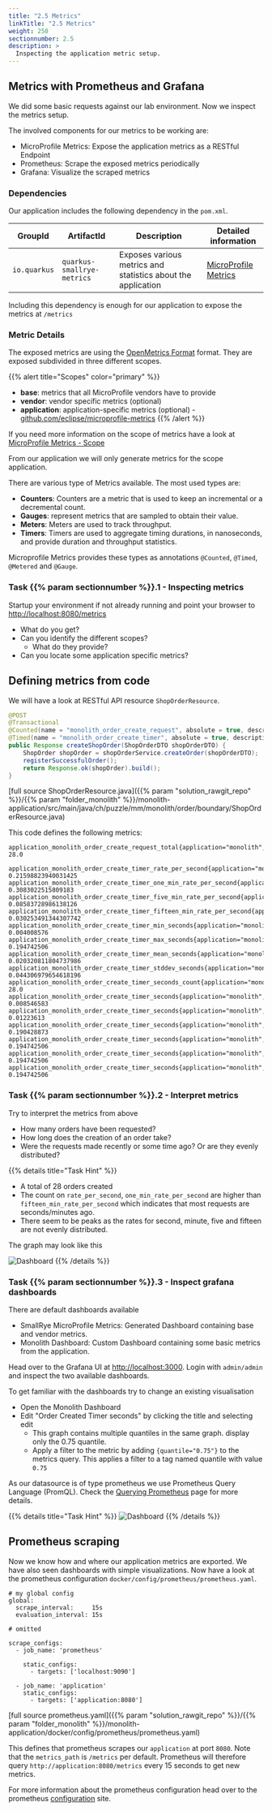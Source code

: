 ```yaml
---
title: "2.5 Metrics"
linkTitle: "2.5 Metrics"
weight: 250
sectionnumber: 2.5
description: >
  Inspecting the application metric setup.
---
```


## Metrics with Prometheus and Grafana

We did some basic requests against our lab environment. Now we inspect the metrics setup.

The involved components for our metrics to be working are:

* MicroProfile Metrics: Expose the application metrics as a RESTful Endpoint
* Prometheus: Scrape the exposed metrics periodically
* Grafana: Visualize the scraped metrics


### Dependencies

Our application includes the following dependency in the `pom.xml`.

GroupId      |   ArtifactId               | Description            | Detailed information
-------------|----------------------------|------------------------|--------------------------
`io.quarkus` | `quarkus-smallrye-metrics` | Exposes various metrics and statistics about the application | [MicroProfile Metrics](https://quarkus.io/guides/microprofile-metrics)

Including this dependency is enough for our application to expose the metrics at `/metrics`


### Metric Details

The exposed metrics are using the [OpenMetrics Format](https://github.com/OpenObservability/OpenMetrics/blob/master/specification/OpenMetrics.md) format. They are exposed subdivided in three different scopes.

{{% alert title="Scopes" color="primary" %}}

* **base**: metrics that all MicroProfile vendors have to provide
* **vendor**: vendor specific metrics (optional)
* **application**: application-specific metrics (optional) - [github.com/eclipse/microprofile-metrics](https://github.com/eclipse/microprofile-metrics/blob/master/spec/src/main/asciidoc/architecture.adoc) {{% /alert %}}

If you need more information on the scope of metrics have a look at [MicroProfile Metrics - Scope](https://download.eclipse.org/microprofile/microprofile-metrics-2.3/microprofile-metrics-spec-2.3.html#scopes)

From our application we will only generate metrics for the scope application.

There are various type of Metrics available. The most used types are:

* **Counters**: Counters are a metric that is used to keep an incremental or a decremental count. 
* **Gauges**: represent metrics that are sampled to obtain their value.
* **Meters**: Meters are used to track throughput.
* **Timers**: Timers are used to aggregate timing durations, in nanoseconds, and provide duration and throughput statistics.

Microprofile Metrics provides these types as annotations `@Counted`, `@Timed`, `@Metered` and `@Gauge`.


### Task {{% param sectionnumber %}}.1 - Inspecting metrics

Startup your environment if not already running and point your browser to [http://localhost:8080/metrics](http://localhost:8080/metrics)

* What do you get?
* Can you identify the different scopes?
  * What do they provide?
* Can you locate some application specific metrics?


## Defining metrics from code

We will have a look at RESTful API resource `ShopOrderResource`.

```java
@POST
@Transactional
@Counted(name = "monolith_order_create_request", absolute = true, description = "number of orders requested", tags = {"application=monolith", "resource=ShopOrderResource"})
@Timed(name = "monolith_order_create_timer", absolute = true, description = "timer for processing a order creation", tags = {"application=monolith", "resource=ShopOrderResource"})
public Response createShopOrder(ShopOrderDTO shopOrderDTO) {
    ShopOrder shopOrder = shopOrderService.createOrder(shopOrderDTO);
    registerSuccessfulOrder();
    return Response.ok(shopOrder).build();
}
```

[full source ShopOrderResource.java]({{% param "solution_rawgit_repo" %}}/{{% param "folder_monolith" %}}/monolith-application/src/main/java/ch/puzzle/mm/monolith/order/boundary/ShopOrderResource.java)

This code defines the following metrics:
```
application_monolith_order_create_request_total{application="monolith",resource="ShopOrderResource"} 28.0

application_monolith_order_create_timer_rate_per_second{application="monolith",resource="ShopOrderResource"} 0.21598823940031425
application_monolith_order_create_timer_one_min_rate_per_second{application="monolith",resource="ShopOrderResource"} 0.3083022515809183
application_monolith_order_create_timer_five_min_rate_per_second{application="monolith",resource="ShopOrderResource"} 0.08583728986138126
application_monolith_order_create_timer_fifteen_min_rate_per_second{application="monolith",resource="ShopOrderResource"} 0.030253491344307742
application_monolith_order_create_timer_min_seconds{application="monolith",resource="ShopOrderResource"} 0.004008576
application_monolith_order_create_timer_max_seconds{application="monolith",resource="ShopOrderResource"} 0.194742506
application_monolith_order_create_timer_mean_seconds{application="monolith",resource="ShopOrderResource"} 0.020320811804737986
application_monolith_order_create_timer_stddev_seconds{application="monolith",resource="ShopOrderResource"} 0.044306979654618196
application_monolith_order_create_timer_seconds_count{application="monolith",resource="ShopOrderResource"} 28.0
application_monolith_order_create_timer_seconds{application="monolith",resource="ShopOrderResource",quantile="0.5"} 0.008546583
application_monolith_order_create_timer_seconds{application="monolith",resource="ShopOrderResource",quantile="0.75"} 0.01223613
application_monolith_order_create_timer_seconds{application="monolith",resource="ShopOrderResource",quantile="0.95"} 0.190428873
application_monolith_order_create_timer_seconds{application="monolith",resource="ShopOrderResource",quantile="0.98"} 0.194742506
application_monolith_order_create_timer_seconds{application="monolith",resource="ShopOrderResource",quantile="0.99"} 0.194742506
application_monolith_order_create_timer_seconds{application="monolith",resource="ShopOrderResource",quantile="0.999"} 0.194742506
```


### Task {{% param sectionnumber %}}.2 - Interpret metrics

Try to interpret the metrics from above

* How many orders have been requested?
* How long does the creation of an order take?
* Were the requests made recently or some time ago? Or are they evenly distributed?

{{% details title="Task Hint" %}}

* A total of 28 orders created
* The count on `rate_per_second`, `one_min_rate_per_second` are higher than `fifteen_min_rate_per_second`
which indicates that most requests are seconds/minutes ago.
* There seem to be peaks as the rates for second, minute, five and fifteen are not evenly distributed.

The graph may look like this

![Dashboard](../../dashboard.png)
{{% /details %}}


### Task {{% param sectionnumber %}}.3 - Inspect grafana dashboards

There are default dashboards available

* SmallRye MicroProfile Metrics: Generated Dashboard containing base and vendor metrics.
* Monolith Dashboard: Custom Dashboard containing some basic metrics from the application.

Head over to the Grafana UI at [http://localhost:3000](http://localhost:3000). Login with `admin/admin` and inspect the two available dashboards.

To get familiar with the dashboards try to change an existing visualisation

* Open the Monolith Dashboard
* Edit "Order Created Timer seconds" by clicking the title and selecting edit
  * This graph contains multiple quantiles in the same graph. display only the 0.75 quantile.
  * Apply a filter to the metric by adding `{quantile="0.75"}` to the metrics query. This applies a filter to a tag named quantile with value `0.75`
  
As our datasource is of type prometheus we use Prometheus Query Language (PromQL). Check the [Querying Prometheus](https://prometheus.io/docs/prometheus/latest/querying/basics/) page for more details.

{{% details title="Task Hint" %}}
![Dashboard](../../edit-panel.png)
{{% /details %}}


## Prometheus scraping

Now we know how and where our application metrics are exported. We have also seen dashboards with simple visualizations.
Now have a look at the prometheus configuration `docker/config/prometheus/prometheus.yaml`.

```
# my global config
global:
  scrape_interval:     15s
  evaluation_interval: 15s

# omitted

scrape_configs:
  - job_name: 'prometheus'

    static_configs:
      - targets: ['localhost:9090']

  - job_name: 'application'
    static_configs:
      - targets: ['application:8080']
```

[full source prometheus.yaml]({{% param "solution_rawgit_repo" %}}/{{% param "folder_monolith" %}}/monolith-application/docker/config/prometheus/prometheus.yaml)

This defines that prometheus scrapes our `application` at port `8080`. Note that the `metrics_path` is `/metrics` per
default. Prometheus will therefore query `http://application:8080/metrics` every 15 seconds to get new metrics.

For more information about the prometheus configuration head over to the prometheus [configuration](https://prometheus.io/docs/prometheus/latest/configuration/configuration/#configuration) site.
